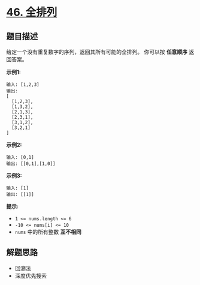 # [46. 全排列](https://leetcode-cn.com/problems/permutations/)

## 题目描述

给定一个没有重复数字的序列，返回其所有可能的全排列。 你可以按 **任意顺序** 返回答案。

**示例1:**

```
输入: [1,2,3]
输出:
[
  [1,2,3],
  [1,3,2],
  [2,1,3],
  [2,3,1],
  [3,1,2],
  [3,2,1]
]
```

**示例2:**

```
输入: [0,1]
输出: [[0,1],[1,0]]
```

**示例3:**

```
输入: [1]
输出: [[1]]
```

**提示:**

- `1 <= nums.length <= 6`
- `-10 <= nums[i] <= 10`
- `nums` 中的所有整数 **互不相同**

## 解题思路

- 回溯法
- 深度优先搜索
